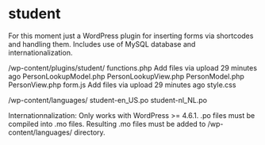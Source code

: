 # student
For this moment just a WordPress plugin for inserting forms via shortcodes and handling them.
Includes use of MySQL database and internationalization.

/wp-content/plugins/student/
  functions.php	Add files via upload	29 minutes ago
  PersonLookupModel.php
  PersonLookupView.php
  PersonModel.php
  PersonView.php
  form.js	Add files via upload	29 minutes ago
  style.css

/wp-content/languages/
  student-en_US.po
  student-nl_NL.po

Internationnalization: Only works with WordPress >= 4.6.1. .po files must be compiled into .mo files. Resulting .mo files must be added to /wp-content/languages/ directory.
